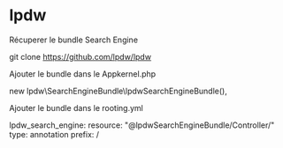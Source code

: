 # lpdw

Récuperer le bundle Search Engine 

  git clone https://github.com/lpdw/lpdw 

Ajouter le bundle dans le Appkernel.php

  new lpdw\SearchEngineBundle\lpdwSearchEngineBundle(),

Ajouter le bundle dans le rooting.yml

  lpdw_search_engine:
      resource: "@lpdwSearchEngineBundle/Controller/"
      type:     annotation
      prefix:   /
